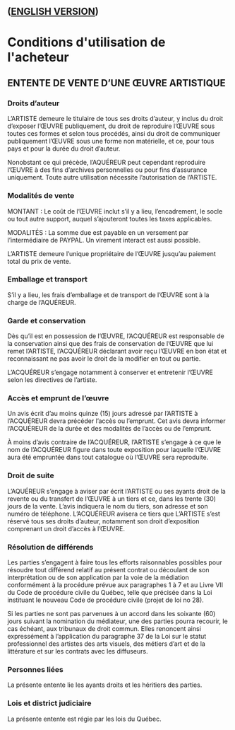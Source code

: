 ## ([ENGLISH VERSION](conditionsacheteurs-en.md))
# Conditions d'utilisation de l'acheteur  



## ENTENTE DE VENTE D’UNE ŒUVRE ARTISTIQUE

### Droits d’auteur

L’ARTISTE demeure le titulaire de tous ses droits d’auteur, y inclus du droit d’exposer l’ŒUVRE publiquement, du droit de reproduire l’ŒUVRE sous toutes ces formes et selon tous procédés, ainsi du droit de communiquer publiquement l’ŒUVRE sous une forme non matérielle, et ce, pour tous pays et pour la durée du droit d’auteur.

Nonobstant ce qui précède, l’AQUÉREUR peut cependant reproduire l’ŒUVRE à des fins d’archives personnelles ou pour fins d’assurance uniquement. Toute autre utilisation nécessite l’autorisation de l’ARTISTE.


### Modalités de vente

MONTANT : Le coût de l’ŒUVRE inclut s’il y a lieu, l’encadrement, le socle ou tout autre support, auquel s’ajouteront toutes les taxes applicables.

MODALITÉS : La somme due est payable en un versement par l’intermédiaire de PAYPAL.  Un virement interact est aussi possible.

L’ARTISTE demeure l’unique propriétaire de l’ŒUVRE jusqu’au paiement total du prix de vente.


### Emballage et transport

S’il y a lieu, les frais d’emballage et de transport de l’ŒUVRE sont à la charge de l’AQUÉREUR.


### Garde et conservation

Dès qu’il est en possession de l’ŒUVRE, l’ACQUÉREUR est responsable de la conservation ainsi que des frais de conservation de l’ŒUVRE que lui remet l’ARTISTE, l’ACQUÉREUR déclarant avoir reçu l’ŒUVRE en bon état et reconnaissant ne pas avoir le droit de la modifier en tout ou partie.

L’ACQUÉREUR s’engage notamment à conserver et entretenir l’ŒUVRE selon les directives de l’artiste.


### Accès et emprunt de l’œuvre

Un avis écrit d’au moins quinze (15) jours adressé par l’ARTISTE à l’ACQUÉREUR devra précéder l’accès ou l’emprunt. Cet avis devra informer l’ACQUÉREUR de la durée et des modalités de l’accès ou de l’emprunt.

À moins d’avis contraire de l’ACQUÉREUR, l’ARTISTE s’engage à ce que le nom de l’ACQUÉREUR figure dans toute exposition pour laquelle l’ŒUVRE aura été empruntée dans tout catalogue où l’ŒUVRE sera reproduite.


### Droit de suite

L’AQUÉREUR s’engage à aviser par écrit l’ARTISTE ou ses ayants droit de la revente ou du transfert de l’ŒUVRE à un tiers et ce, dans les trente (30) jours de la vente. L’avis indiquera le nom du tiers, son adresse et son numéro de téléphone. L’ACQUÉREUR avisera ce tiers que L’ARTISTE s’est réservé tous ses droits d’auteur, notamment son droit d’exposition comprenant un droit d’accès à l’ŒUVRE.


### Résolution de différends

Les parties s’engagent à faire tous les efforts raisonnables possibles pour résoudre tout différend relatif au présent contrat ou découlant de son interprétation ou de son application par la voie de la médiation conformément à la procédure prévue aux paragraphes 1 à 7 et au Livre VII du Code de procédure civile du Québec, telle que précisée dans la Loi instituant le nouveau Code de procédure civile (projet de loi no 28).

Si les parties ne sont pas parvenues à un accord dans les soixante (60) jours suivant la nomination du médiateur, une des parties pourra recourir, le cas échéant, aux tribunaux de droit commun. Elles renoncent ainsi expressément à l’application du paragraphe 37 de la Loi sur le statut professionnel des artistes des arts visuels, des métiers d’art et de la littérature et sur les contrats avec les diffuseurs.


### Personnes liées
La présente entente lie les ayants droits et les héritiers des parties.

### Lois et district judiciaire
La présente entente est régie par les lois du Québec.
